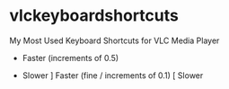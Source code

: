 # vlckeyboardshortcuts
My Most Used Keyboard Shortcuts for VLC Media Player

+ Faster (increments of 0.5)
- Slower
] Faster (fine / increments of 0.1)
[ Slower

